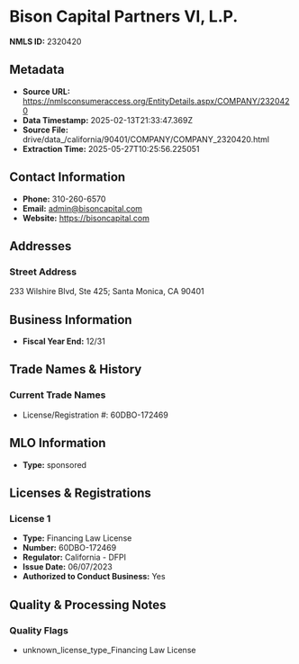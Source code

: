 # Bison Capital Partners VI, L.P.

**NMLS ID:** 2320420

## Metadata
- **Source URL:** https://nmlsconsumeraccess.org/EntityDetails.aspx/COMPANY/2320420
- **Data Timestamp:** 2025-02-13T21:33:47.369Z
- **Source File:** drive/data_/california/90401/COMPANY/COMPANY_2320420.html
- **Extraction Time:** 2025-05-27T10:25:56.225051

## Contact Information
- **Phone:** 310-260-6570
- **Email:** admin@bisoncapital.com
- **Website:** https://bisoncapital.com

## Addresses
### Street Address
233 Wilshire Blvd, Ste 425; Santa Monica, CA 90401

## Business Information
- **Fiscal Year End:** 12/31

## Trade Names & History
### Current Trade Names
- License/Registration #: 60DBO-172469

## MLO Information
- **Type:** sponsored

## Licenses & Registrations

### License 1
- **Type:** Financing Law License
- **Number:** 60DBO-172469
- **Regulator:** California - DFPI
- **Issue Date:** 06/07/2023
- **Authorized to Conduct Business:** Yes

## Quality & Processing Notes
### Quality Flags
- unknown_license_type_Financing Law License
